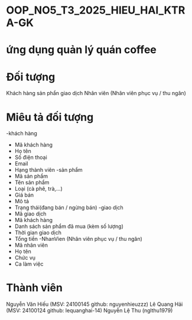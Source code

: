 # OOP_NO5_T3_2025_HIEU_HAI_KTRA-GK
# ứng dụng quản lý quán coffee

# Đối tượng 

Khách hàng
sản phẩn 
giao dịch 
Nhân viên (Nhân viên phục vụ / thu ngân) 

# Miêu tả đối tượng 
-khách hàng 
  + Mã khách hàng
  + Họ tên
  + Số điện thoại
  + Email
  + Hạng thành viên
-sản phẩm
  + Mã sản phẩm
  + Tên sản phẩm
  + Loại (cà phê, trà,...)
  + Giá bán
  + Mô tả
  + Trạng thái(đang bán / ngừng bán)
-giao dịch
  + Mã giao dịch
  + Mã khách hàng
  + Danh sách sản phẩm đã mua (kèm số lượng)
  + Thời gian giao dịch
  + Tổng tiền
-NhanVien (Nhân viên phục vụ / thu ngân)
  + Mã nhân viên
  + Họ tên
  + Chức vụ
  + Ca làm việc

# Thành viên
Nguyễn Văn Hiếu (MSV: 24100145 github: nguyenhieuzzz)
Lê Quang Hải (MSV: 24100124 github: lequanghai-14)
Nguyễn Lệ Thu (nglthu1979)